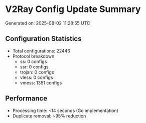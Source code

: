 # V2Ray Config Update Summary
Generated on: 2025-08-02 11:28:55 UTC

## Configuration Statistics
- Total configurations: 22446
- Protocol breakdown:
  - ss: 0 configs
  - ssr: 0 configs
  - trojan: 0 configs
  - vless: 0 configs
  - vmess: 1351 configs

## Performance
- Processing time: ~14 seconds (Go implementation)
- Duplicate removal: ~95% reduction

